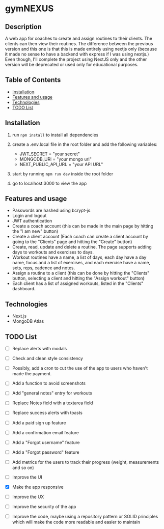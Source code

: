 # gymNEXUS
## Description
A web app for coaches to create and assign routines to their clients. 
The clients can then view their routines. 
The difference between the previous version and this one is that this is made entirely using nextjs only (because it made no sense to have a backend with express if I was using nextjs.) Even though, I'll complete the project using NextJS only and the other version will be deprecated or used only for educational purposes. 

## Table of Contents
* [Installation](#installation)
* [Features and usage](#features-and-usage)
* [Technologies](#technologies)
* [TODO List](#todo-list)

## Installation
1. run `npm install` to install all dependencies 
2. create a .env.local file in the root folder and add the following variables:
   * JWT_SECRET = "your secret"
   * MONGODB_URI = "your mongo uri"
   * NEXT_PUBLIC_API_URL = "your API URL"

3. start by running `npm run dev` inside the root folder
4. go to localhost:3000 to view the app

## Features and usage
* Passwords are hashed using bcrypt-js
* Login and logout
* JWT authentication
* Create a coach account (this can be made in the main page by hitting the "I am new" button)
* Create a client account (Each coach can create a client account by going to the "Clients" page and hitting the "Create" button)
* Create, read, update and delete a routine. The page supports adding days to workouts and exercises to days. 
* Workout routines have a name, a list of days, each day have a day name, focus and a list of exercises, and each exercise have a name, sets, reps, cadence and notes. 
* Assign a routine to a client (this can be done by hitting the "Clients" button, selecting a client and hitting the "Assign workout" button)
* Each client has a list of assigned workouts, listed in the "Clients" dashboard.

## Technologies
* Next.js
* MongoDB Atlas

## TODO List
- [ ] Replace alerts with modals
- [ ] Check and clean style consistency
- [ ] Possibly, add a cron to cut the use of the app to users who haven't made the payment.
- [ ] Add a function to avoid screenshots
- [ ] Add "general notes" entry for workouts
- [ ] Replace Notes field with a textarea field
- [ ] Replace success alerts with toasts 
- [ ] Add a paid sign up feature
- [ ] Add a confirmation email feature
- [ ] Add a "Forgot username" feature
- [ ] Add a "Forgot password" feature
- [ ] Add metrics for the users to track their progress (weight, measurements and so on)
- [ ] Improve the UI
- [X] Make the app responsive
- [ ] Improve the UX
- [ ] Improve the security of the app
- [ ] Improve the code, maybe using a repository pattern or SOLID principles which will make the code more readable and easier to maintain


